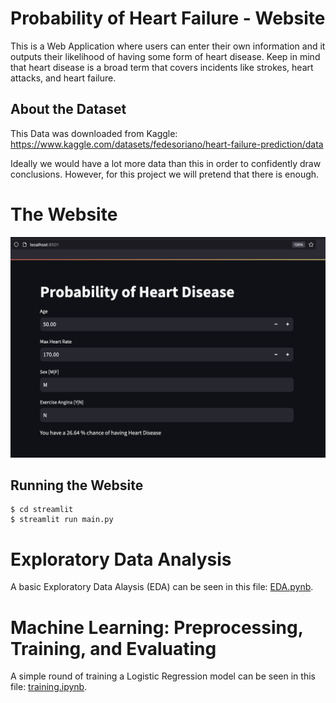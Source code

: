 # Probability of Heart Failure - Website

This is a Web Application where users can enter their own information and it outputs their likelihood of having some form of heart disease. Keep in mind that heart disease is a broad term that covers incidents like strokes, heart attacks, and heart failure. 

## About the Dataset

This Data was downloaded from Kaggle: 
https://www.kaggle.com/datasets/fedesoriano/heart-failure-prediction/data

Ideally we would have a lot more data than this in order to confidently draw conclusions. However, for this project we will pretend that there is enough.  

# The Website

![website-screenshot](./readme/website_screenshot.png)

## Running the Website

```
$ cd streamlit
$ streamlit run main.py
```

# Exploratory Data Analysis

A basic Exploratory Data Alaysis (EDA) can be seen in this file: [EDA.pynb](./EDA/EDA.ipynb). 

# Machine Learning: Preprocessing, Training, and Evaluating

A simple round of training a Logistic Regression model can be seen in this file: [training.ipynb](./training/training.ipynb). 
